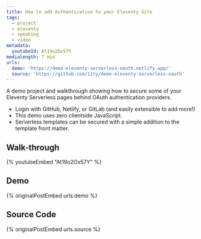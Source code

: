 ```yaml
---
title: How to add Authentication to your Eleventy Site
tags:
  - project
  - eleventy
  - speaking
  - video
metadata:
  youtubeId: At19o2Ox57Y
medialength: 7 min
urls:
  demo: 'https://demo-eleventy-serverless-oauth.netlify.app/'
  source: 'https://github.com/11ty/demo-eleventy-serverless-oauth'
---
```

A demo project and walkthrough showing how to secure some of your Eleventy Serverless pages behind OAuth authentication providers.

* Login with GitHub, Netlify, or GitLab (and easily extensible to add more!)
* This demo uses zero clientside JavaScript.
* Serverless templates can be secured with a simple addition to the template front matter.

## Walk-through
{% youtubeEmbed "At19o2Ox57Y" %}

## Demo
{% originalPostEmbed urls.demo %}

## Source Code
{% originalPostEmbed urls.source %}
